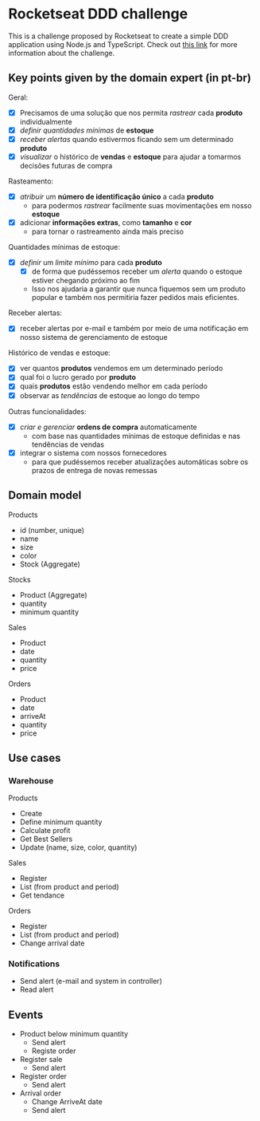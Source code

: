 # Rocketseat DDD challenge
This is a challenge proposed by Rocketseat to create a simple DDD application using Node.js and TypeScript. Check out [this link](https://efficient-sloth-d85.notion.site/Atividade-Mapeando-o-dom-nio-38963358ffd74289b824ff73b187165d) for more information about the challenge.

## Key points given by the domain expert (in pt-br)

Geral:
- [x] Precisamos de uma solução que nos permita *rastrear* cada **produto** individualmente
- [x] *definir quantidades mínimas* de **estoque**
- [x] *receber alertas* quando estivermos ficando sem um determinado **produto**
- [x] *visualizar* o histórico de **vendas** e **estoque** para ajudar a tomarmos decisões futuras de compra

Rasteamento:
- [x] *atribuir* um **número de identificação único** a cada **produto**
  - para podermos *rastrear* facilmente suas movimentações em nosso **estoque**
- [x] adicionar **informações extras**, como **tamanho** e **cor**
  - para tornar o rastreamento ainda mais preciso

Quantidades mínimas de estoque:
- [x] *definir* um *limite mínimo* para cada **produto**
  - [x] de forma que pudéssemos receber um *alerta* quando o estoque estiver chegando próximo ao fim
  - Isso nos ajudaria a garantir que nunca fiquemos sem um produto popular e também nos permitiria fazer pedidos mais eficientes.

Receber alertas:
- [x] receber alertas por e-mail e também por meio de uma notificação em nosso sistema de gerenciamento de estoque

Histórico de vendas e estoque:
- [x] ver quantos **produtos** vendemos em um determinado período
- [x] qual foi o lucro gerado por **produto**
- [x] quais **produtos** estão vendendo melhor em cada período
- [x] observar as *tendências* de estoque ao longo do tempo

Outras funcionalidades:
- [x] *criar e gerenciar* **ordens de compra** automaticamente
  - com base nas quantidades mínimas de estoque definidas e nas tendências de vendas
- [x] integrar o sistema com nossos fornecedores
  - para que pudéssemos receber atualizações automáticas sobre os prazos de entrega de novas remessas

## Domain model

Products
- id (number, unique)
- name
- size
- color
- Stock (Aggregate)

Stocks 
- Product (Aggregate)
- quantity
- minimum quantity

Sales
- Product
- date
- quantity
- price

Orders
- Product
- date
- arriveAt
- quantity
- price

## Use cases

### Warehouse

Products
- Create
- Define minimum quantity
- Calculate profit
- Get Best Sellers
- Update (name, size, color, quantity)

Sales
- Register
- List (from product and period)
- Get tendance

Orders
- Register
- List (from product and period)
- Change arrival date

### Notifications

- Send alert (e-mail and system in controller)
- Read alert

## Events
- Product below minimum quantity
  - Send alert
  - Registe order
- Register sale
  - Send alert
- Register order
  - Send alert
- Arrival order
  - Change ArriveAt date
  - Send alert
